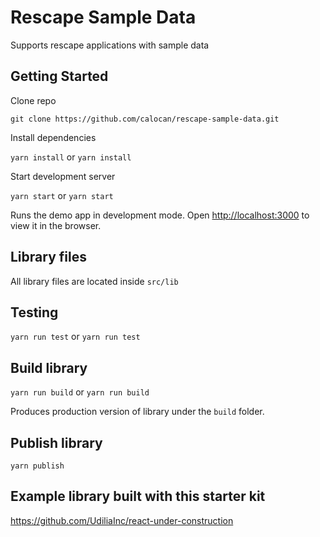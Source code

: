 # Rescape Sample Data

Supports rescape applications with sample data

## Getting Started

Clone repo

````
git clone https://github.com/calocan/rescape-sample-data.git
````

Install dependencies

`yarn install` or `yarn install`

Start development server

`yarn start` or `yarn start`

Runs the demo app in development mode.
Open [http://localhost:3000](http://localhost:3000) to view it in the browser.

## Library files

All library files are located inside `src/lib`  

## Testing

`yarn run test` or `yarn run test`

## Build library

`yarn run build` or `yarn run build`

Produces production version of library under the `build` folder.

## Publish library

`yarn publish`

## Example library built with this starter kit

https://github.com/UdiliaInc/react-under-construction
